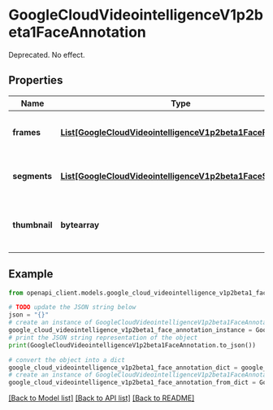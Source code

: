 # GoogleCloudVideointelligenceV1p2beta1FaceAnnotation

Deprecated. No effect.

## Properties

Name | Type | Description | Notes
------------ | ------------- | ------------- | -------------
**frames** | [**List[GoogleCloudVideointelligenceV1p2beta1FaceFrame]**](GoogleCloudVideointelligenceV1p2beta1FaceFrame.md) | All video frames where a face was detected. | [optional] 
**segments** | [**List[GoogleCloudVideointelligenceV1p2beta1FaceSegment]**](GoogleCloudVideointelligenceV1p2beta1FaceSegment.md) | All video segments where a face was detected. | [optional] 
**thumbnail** | **bytearray** | Thumbnail of a representative face view (in JPEG format). | [optional] 

## Example

```python
from openapi_client.models.google_cloud_videointelligence_v1p2beta1_face_annotation import GoogleCloudVideointelligenceV1p2beta1FaceAnnotation

# TODO update the JSON string below
json = "{}"
# create an instance of GoogleCloudVideointelligenceV1p2beta1FaceAnnotation from a JSON string
google_cloud_videointelligence_v1p2beta1_face_annotation_instance = GoogleCloudVideointelligenceV1p2beta1FaceAnnotation.from_json(json)
# print the JSON string representation of the object
print(GoogleCloudVideointelligenceV1p2beta1FaceAnnotation.to_json())

# convert the object into a dict
google_cloud_videointelligence_v1p2beta1_face_annotation_dict = google_cloud_videointelligence_v1p2beta1_face_annotation_instance.to_dict()
# create an instance of GoogleCloudVideointelligenceV1p2beta1FaceAnnotation from a dict
google_cloud_videointelligence_v1p2beta1_face_annotation_from_dict = GoogleCloudVideointelligenceV1p2beta1FaceAnnotation.from_dict(google_cloud_videointelligence_v1p2beta1_face_annotation_dict)
```
[[Back to Model list]](../README.md#documentation-for-models) [[Back to API list]](../README.md#documentation-for-api-endpoints) [[Back to README]](../README.md)


